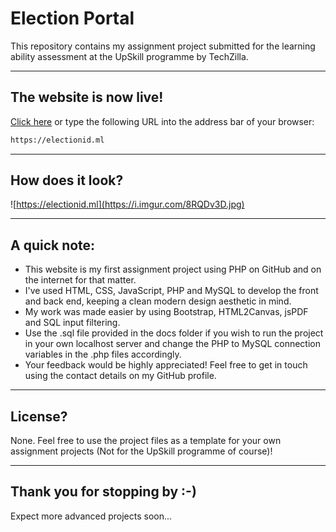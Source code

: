 # Election Portal

This repository contains my assignment project submitted for the learning ability assessment at the UpSkill programme by TechZilla.

___
## The website is now live!

[Click here](https://electionid.ml) or type the following URL into the address bar of your browser:
```bash
https://electionid.ml
```

___
## How does it look?

![https://electionid.ml](https://i.imgur.com/8RQDv3D.jpg)

___
## A quick note:

* This website is my first assignment project using PHP on GitHub and on the internet for that matter.  
* I've used HTML, CSS, JavaScript, PHP and MySQL to develop the front and back end, keeping a clean modern design aesthetic in mind.  
* My work was made easier by using Bootstrap, HTML2Canvas, jsPDF and SQL input filtering.
* Use the .sql file provided in the docs folder if you wish to run the project in your own localhost server and change the PHP to MySQL connection variables in the .php files accordingly.
* Your feedback would be highly appreciated! Feel free to get in touch using the contact details on my GitHub profile.

___
## License?

None. Feel free to use the project files as a template for your own assignment projects (Not for the UpSkill programme of course)!

___
## Thank you for stopping by :-)

Expect more advanced projects soon...
